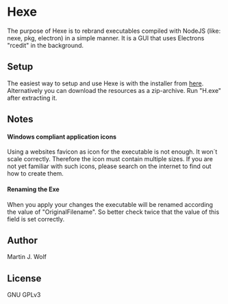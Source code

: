 # Hexe

The purpose of Hexe is to rebrand executables compiled with NodeJS (like: nexe, pkg, electron) in a simple manner. It is a GUI that uses Electrons "rcedit" in the background.

## Setup

The easiest way to setup and use Hexe is with the installer from [here](https://github.com/dahas/Hexe/releases). Alternatively you can download the resources as a zip-archive. Run "H.exe" after extracting it.

## Notes

#### Windows compliant application icons

Using a websites favicon as icon for the executable is not enough. It won´t scale correctly. Therefore the icon must contain multiple sizes. If you are not yet familiar with such icons, please search on the internet to find out how to create them.

#### Renaming the Exe

When you apply your changes the executable will be renamed according the value of "OriginalFilename". So better check twice that the value of this field is set correctly.

## Author

Martin J. Wolf

## License

GNU GPLv3
